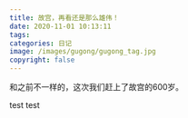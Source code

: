 ```yaml
---
title: 故宫，再看还是那么雄伟！
date: 2020-11-01 10:13:11
tags:
categories: 日记
image: /images/gugong/gugong_tag.jpg
copyright: false
---
```

和之前不一样的，这次我们赶上了故宫的600岁。
<!--more-->

test
test